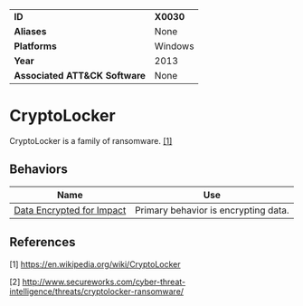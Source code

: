 |||
|---------|------------------------|
|**ID**|**X0030**|
|**Aliases**|None|
|**Platforms**|Windows|
|**Year**| 2013 |
|**Associated ATT&CK Software**|None|

CryptoLocker
============
CryptoLocker is a family of ransomware. [[1]](#1)

Behaviors
---------
|Name|Use|
|---------------------|-------------------------------------------------------|
|[Data Encrypted for Impact](https://github.com/MBCProject/mbc-beta/blob/master/impact/encrypt-impact.md) | Primary behavior is encrypting data.|

References
----------
<a name="1">[1]</a> https://en.wikipedia.org/wiki/CryptoLocker
 
<a name="2">[2]</a> http://www.secureworks.com/cyber-threat-intelligence/threats/cryptolocker-ransomware/ 